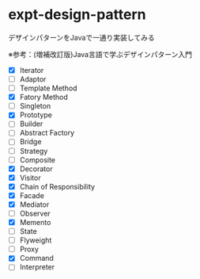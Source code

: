 # expt-design-pattern

デザインパターンをJavaで一通り実装してみる

※参考：(増補改訂版)Java言語で学ぶデザインパターン入門

- [X] Iterator
- [ ] Adaptor
- [ ] Template Method
- [X] Fatory Method
- [ ] Singleton
- [X] Prototype
- [ ] Builder
- [ ] Abstract Factory
- [ ] Bridge
- [ ] Strategy
- [ ] Composite
- [X] Decorator
- [X] Visitor
- [X] Chain of Responsibility
- [X] Facade
- [X] Mediator
- [ ] Observer
- [X] Memento
- [ ] State
- [ ] Flyweight
- [ ] Proxy
- [X] Command
- [ ] Interpreter
